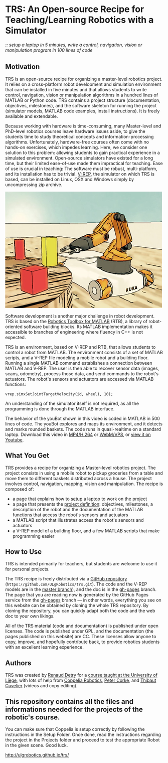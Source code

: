 # **TRS:** An Open-source Recipe for Teaching/Learning Robotics with a Simulator

###### :: setup a laptop in 5 minutes, write a control, navigation, vision or manipulation program in 100 lines of code



## Motivation

TRS is an open-source recipe for organizing a master-level robotics project. It relies on a cross-platform robot development and simulation environment that can be installed in five minutes and that allows students to write control, navigation, vision or manipulation algorithms in a hundred lines of MATLAB or Python code. TRS contains a project structure (documentation, objectives, milestones), and the software skeleton for running the project (simulator models, MATLAB code examples, install instructions). It is freely available and extendable.

Because working with hardware is time-consuming, many Master-level and PhD-level robotics courses leave hardware issues aside, to give the students time to study theoretical concepts and information-processing algorithms. Unfortunately, hardware-free courses often come with no hands-on exercises, which impedes learning. Here, we consider one solution to this problem: allowing students to gain practical experience in a simulated environment. Open-source simulators have existed for a long time, but their limited ease-of-use made them impractical for teaching. Ease of use is crucial in teaching: The software must be robust, multi-platform, and its installation has to be trivial. [V-REP](http://www.coppeliarobotics.com), the simulator on which TRS is based, can be installed on Linux, OSX and Windows simply by uncompressing zip archive.

![youbot](img/youbot.jpg)

Software development is another major challenge in robot development. TRS is based on the [Robotics Toolbox for MATLAB](http://petercorke.com/Robotics_Toolbox.html) (RTB), a library of robot-oriented software building blocks. Its MATLAB implementation makes it accessible to branches of engineering where fluency in C++ is not expected.

TRS is an environment, based on V-REP and RTB, that allows students to control a robot from MATLAB. The environment consists of a set of MATLAB scripts, and a V-REP file modeling a mobile robot and a building floor. Running a single MATLAB command establishes a connection between MATLAB and V-REP. The user is then able to recover sensor data (images, scans, odometry), process those data, and send commands to the robot's actuators. The robot's sensors and actuators are accessed via MATLAB functions:

```
vrep.simxSetJointTargetVelocity(id, wheel1, 10);
```

An understanding of the simulator itself is not required, as all the programming is done through the MATLAB interface.



The behavior of the youBot shown in this video is coded in MATLAB in 500 lines of code. The youBot explores and maps its environment, and it detects and marks rounded baskets. The code runs in quasi-realtime on a standard laptop. Download this video in [MP4/H.264](http://renaud-detry.net/teaching/info0948/raster/youbot.mp4) or [WebM/VP8](http://renaud-detry.net/teaching/info0948/raster/youbot.webm), or [view it on Youtube](javascript:%20window.open('https://www.youtube.com/watch?v=bPSdZCewp7Y')).

## What You Get

TRS provides a recipe for organizing a Master-level robotics project. The project consists in using a mobile robot to pickup groceries from a table and move them to different baskets distributed across a house. The project involves control, navigation, mapping, vision and manipulation. The recipe is composed of:

*   a page that explains how to [setup](setup.html) a laptop to work on the project
*   a page that presents the [project definition](project.html): objectives, milestones, a description of the robot and the documentation of the MATLAB functions that access the robot's sensors and actuators
*   a MATLAB script that illustrates access the robot's sensors and actuators
*   a V-REP model of a building floor, and a few MATLAB scripts that make programming easier

## How to Use

TRS is intended primarily for teachers, but students are welcome to use it for personal projects.

The TRS recipe is freely distributed via a [GitHub repository](https://github.com/ULgRobotics/trs) (`https://github.com/ULgRobotics/trs.git`). The code and the V-REP models are in the [master branch](https://github.com/ULgRobotics/trs/tree/master)), and the doc is in the [gh-pages](https://github.com/ULgRobotics/trs/tree/gh-pages) branch. The page that you are reading now is generated by the GitHub Pages service from the [gh-pages](https://github.com/ULgRobotics/trs/tree/gh-pages) branch — in other words, everything you see on this website can be obtained by cloning the whole TRS repository. By cloning the repository, you can quickly adapt both the code and the web doc to your own likings.

All of the TRS material (code and documentation) is published under open licenses. The code is published under GPL, and the documentation (the pages published on this website) are CC. These licenses allow anyone to copy, improve, and hopefully contribute back, to provide robotics students with an excellent learning experience.

## Authors

TRS was created by [Renaud Detry](http://renaud-detry.net/) for a [course taught at the University of Liège](http://renaud-detry.net/teaching/info0948/), with lots of help from [Coppelia Robotics](http://coppeliarobotics.com), [Peter Corke](http://petercorke.com), and [Thibaut Cuvelier](http://www.montefiore.ulg.ac.be/~tcuvelier/) (videos and copy editing).





## This repository contains all the files and informations needed for the projects of the robotic's course.

You can make sure that Coppelia is setup correctly by following the instructions in the Setup Folder. Once done, read
the instructions regarding the project in the Projects folder and proceed to test the appropriate Robot in the given scene.
Good luck.

http://ulgrobotics.github.io/trs/
